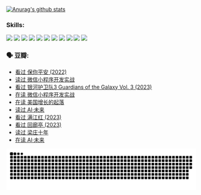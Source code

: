 
[![Anurag's github stats](https://github-readme-stats.vercel.app/api?username=w940853815)](https://github.com/anuraghazra/github-readme-stats)

### Skills:

<code><img height="32" src="https://cdn.jsdelivr.net/npm/simple-icons@v5/icons/python.svg"></code>
<code><img height="32" src="https://cdn.jsdelivr.net/npm/simple-icons@v5/icons/javascript.svg"></code>
<code><img height="32" src="https://cdn.jsdelivr.net/npm/simple-icons@v5/icons/django.svg"></code>
<code><img height="32" src="https://cdn.jsdelivr.net/npm/simple-icons@v5/icons/flask.svg"></code>
<code><img height="32" src="https://cdn.jsdelivr.net/npm/simple-icons@v5/icons/vuetify.svg"></code>
<code><img height="32" src="https://cdn.jsdelivr.net/npm/simple-icons@v5/icons/git.svg"></code>
<code><img height="32" src="https://cdn.jsdelivr.net/npm/simple-icons@v5/icons/docker.svg"></code>
<code><img height="32" src="https://cdn.jsdelivr.net/npm/simple-icons@v5/icons/postgresql.svg"></code>
<code><img height="32" src="https://cdn.jsdelivr.net/npm/simple-icons@v5/icons/elasticsearch.svg"></code>
<code><img height="32" src="https://cdn.jsdelivr.net/npm/simple-icons@v5/icons/macos.svg"></code>
<code><img height="32" src="https://cdn.jsdelivr.net/npm/simple-icons@v5/icons/linux.svg"></code>

### 🗣 豆瓣:

<!-- DOUBAN-ACTIVITIES:START -->
- [看过 保你平安‎ (2022)](https://www.douban.com/people/136069238/status/4239139510/?_i=84931090)
- [读过 微信小程序开发实战](https://www.douban.com/people/136069238/status/4237321528/?_i=84931090)
- [看过 银河护卫队3 Guardians of the Galaxy Vol. 3‎ (2023)](https://www.douban.com/people/136069238/status/4236631849/?_i=84931090)
- [在读 微信小程序开发实战](https://www.douban.com/people/136069238/status/4230177692/?_i=84931090)
- [在读 美国增长的起落](https://www.douban.com/people/136069238/status/4220055912/?_i=84931090)
- [读过 AI·未来](https://www.douban.com/people/136069238/status/4220054171/?_i=84931090)
- [看过 满江红‎ (2023)](https://www.douban.com/people/136069238/status/4219146433/?_i=84931090)
- [看过 回廊亭‎ (2023)](https://www.douban.com/people/136069238/status/4215992758/?_i=84931090)
- [读过 梁庄十年](https://www.douban.com/people/136069238/status/4206664969/?_i=84931090)
- [在读 AI·未来](https://www.douban.com/people/136069238/status/4206653520/?_i=84931090)
<!-- DOUBAN-ACTIVITIES:END -->


![Snake animation](https://raw.githubusercontent.com/w940853815/w940853815/output/github-contribution-grid-snake.svg)

<!--
**w940853815/w940853815** is a ✨ _special_ ✨ repository because its `README.md` (this file) appears on your GitHub profile.

Here are some ideas to get you started:

- 🔭 I’m currently working on ...
- 🌱 I’m currently learning ...
- 👯 I’m looking to collaborate on ...
- 🤔 I’m looking for help with ...
- 💬 Ask me about ...
- 📫 How to reach me: ...
- 😄 Pronouns: ...
- ⚡ Fun fact: ...
-->
